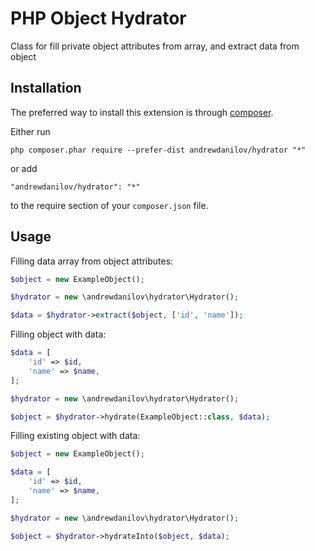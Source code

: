 PHP Object Hydrator
===================
Class for fill private object attributes from array, and extract data from object

Installation
------------

The preferred way to install this extension is through [composer](http://getcomposer.org/download/).

Either run

```
php composer.phar require --prefer-dist andrewdanilov/hydrator "*"
```

or add

```
"andrewdanilov/hydrator": "*"
```

to the require section of your `composer.json` file.


Usage
-----

Filling data array from object attributes:

```php
$object = new ExampleObject();

$hydrator = new \andrewdanilov\hydrator\Hydrator();

$data = $hydrator->extract($object, ['id', 'name']);
```

Filling object with data:

```php
$data = [
	'id' => $id,
	'name' => $name,
];

$hydrator = new \andrewdanilov\hydrator\Hydrator();

$object = $hydrator->hydrate(ExampleObject::class, $data);
```

Filling existing object with data:

```php
$object = new ExampleObject();

$data = [
	'id' => $id,
	'name' => $name,
];

$hydrator = new \andrewdanilov\hydrator\Hydrator();

$object = $hydrator->hydrateInto($object, $data);
```
